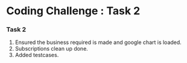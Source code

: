# Coding Challenge : Task 2

### Task 2

1. Ensured the business required is made and google chart is loaded.
2. Subscriptions clean up done.
3. Added testcases.
